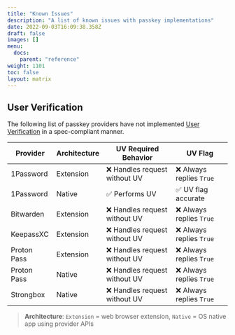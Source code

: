 ```yaml
---
title: "Known Issues"
description: "A list of known issues with passkey implementations"
date: 2022-09-03T16:09:38.358Z
draft: false
images: []
menu:
  docs:
    parent: "reference"
weight: 1101
toc: false
layout: matrix
---
```



## User Verification

The following list of passkey providers have not implemented [User Verification](../terms#user-verification-uv) in a spec-compliant manner.

| **Provider** | **Architecture** | **UV Required Behavior**      | **UV Flag**              |
| ------------ | ---------------- | ----------------------------- | ------------------------ |
| 1Password    | Extension        | ❌ Handles request without UV | ❌ Always replies `True` |
| 1Password    | Native           | ✅ Performs UV                | ✅ UV flag accurate      |
| Bitwarden    | Extension        | ❌ Handles request without UV | ❌ Always replies `True` |
| KeepassXC    | Extension        | ❌ Handles request without UV | ❌ Always replies `True` |
| Proton Pass  | Extension        | ❌ Handles request without UV | ❌ Always replies `True` |
| Proton Pass  | Native           | ❌ Handles request without UV | ❌ Always replies `True` |
| Strongbox    | Native           | ❌ Handles request without UV | ❌ Always replies `True` |

> **Architecture**: `Extension` = web browser extension, `Native` = OS native app using provider APIs
